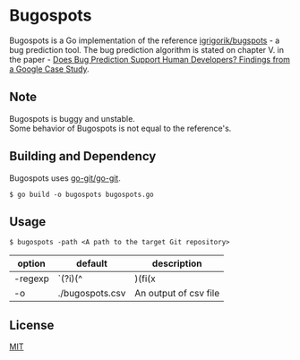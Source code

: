 # Bugospots
Bugospots is a Go implementation of the reference [igrigorik/bugspots](https://github.com/igrigorik/bugspots) - a bug prediction tool.
The bug prediction algorithm is stated on chapter V. in the paper - [Does Bug Prediction Support Human Developers? Findings from a Google Case Study](https://research.google/pubs/pub41145/).

## Note
Bugospots is buggy and unstable.  
Some behavior of Bugospots is not equal to the reference's.

## Building and Dependency
Bugospots uses [go-git/go-git](https://github.com/go-git/go-git).

```
$ go build -o bugospots bugospots.go
```

## Usage
```
$ bugospots -path <A path to the target Git repository>
```

|option|default|description|
|----|----|----|
|-regexp|`(?i)(^| )(fi(x|xed|xes)|clos(e|es|ed))`|A regurar expression of bug fix|
|-o|./bugospots.csv|An output of csv file|
	

## License
[MIT](LICENSE)
